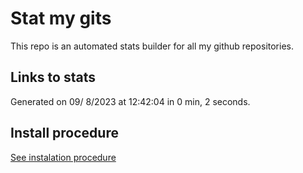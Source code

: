 # Stat my gits

This repo is an automated stats builder for all my github repositories.

## Links to stats


Generated on 09/ 8/2023 at 12:42:04 in 0 min, 2 seconds.

## Install procedure

[See instalation procedure](./src/install.md)

